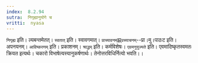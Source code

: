 ```yaml
---
index:  8.2.94
sutra:  निगृह्यानुयोगे च
vritti:  nyasa
---
```


`निगृह्य` इति। ल्यबन्तमेतत्। `स्वतात्` इति। स्वावगमात्। `प्राच्यावनम्`झ्र्`प्रच्याचनम्`--प्रा।मु।पाठःट इति। अपनयनम्। `आविष्करणम्` इति। प्रकाशनम्। `श्राद्धम्` इति। कर्मविशेषः। `एवमनुयुज्यते` इति। एवमादिष्कृतस्वमतः क्रियत इत्यर्थः। चकारो विभाषेत्यस्यानुकर्षणार्थः। तेनोत्तरविधिर्नित्यो भवति।।

